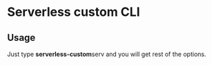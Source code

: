 # Serverless custom CLI

## Usage

Just type **serverless-custom**serv and you will get rest of the options.
